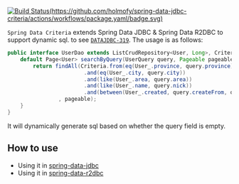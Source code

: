 [![Build Status(https://github.com/holmofy/spring-data-jdbc-criteria/actions/workflows/package.yaml/badge.svg)](https://github.com/holmofy/spring-data-jdbc-criteria/actions/workflows/package.yaml/badge.svg)](https://repo1.maven.org/maven2/io/github/holmofy/)

`Spring Data Criteria` extends Spring Data JDBC & Spring Data R2DBC to support dynamic sql. to see [`DATAJDBC-319`](https://github.com/spring-projects/spring-data-relational/issues/542). The usage is as follows:

```java
public interface UserDao extends ListCrudRepository<User, Long>, CriteriaExecutor<User> {
    default Page<User> searchByQuery(UserQuery query, Pageable pageable) {
        return findAll(Criteria.from(eq(User_.province, query.province))
                        .and(eq(User_.city, query.city))
                        .and(like(User_.area, query.area))
                        .and(like(User_.name, query.nick))
                        .and(between(User_.created, query.createFrom, query.createTo))
                , pageable);
    }
}
```

It will dynamically generate sql based on whether the query field is empty.

## How to use 

* Using it in [spring-data-jdbc](./spring-data-criteria-jdbc)
* Using it in [spring-data-r2dbc](./spring-data-criteria-r2dbc)